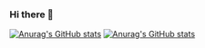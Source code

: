 ### Hi there 👋

[![Anurag's GitHub stats](https://github-readme-stats-git-masterrstaa-rickstaa.vercel.app/api/top-langs/?username=Mateusz-Peplinski&layout=compact&langs_count=12&role=owner,collaborator&theme=dracula)](https://github.com/anuraghazra/github-readme-stats)
[![Anurag's GitHub stats](https://github-readme-stats.vercel.app/api?username=Mateusz-Peplinski&show_icons=true&theme=dracula)](https://github.com/anuraghazra/github-readme-stats)
